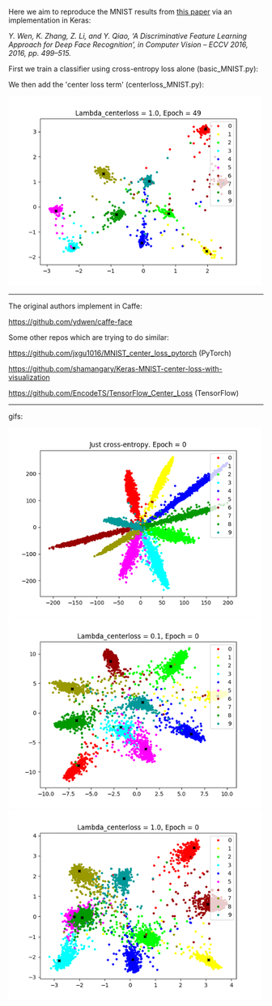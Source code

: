Here we aim to reproduce the MNIST results from [this paper](https://ydwen.github.io/papers/WenECCV16.pdf) via an implementation in Keras:

*Y. Wen, K. Zhang, Z. Li, and Y. Qiao, ‘A Discriminative Feature Learning Approach for Deep Face Recognition’, in Computer Vision – ECCV 2016, 2016, pp. 499–515.*

First we train a classifier using cross-entropy loss alone (basic_MNIST.py):


We then add the 'center loss term' (centerloss_MNIST.py):

<img src='./readme_figs/centerloss-1.0.png' width='500px'/>


---

The original authors implement in Caffe:

https://github.com/ydwen/caffe-face

Some other repos which are trying to do similar:

https://github.com/jxgu1016/MNIST_center_loss_pytorch (PyTorch)

https://github.com/shamangary/Keras-MNIST-center-loss-with-visualization

https://github.com/EncodeTS/TensorFlow_Center_Loss (TensorFlow)

---

gifs:

<img src='./readme_figs/basic.gif' width='500px'>
<img src='./readme_figs/centerloss-0.1.gif' width='500px'>
<img src='./readme_figs/centerloss-1.0.gif' width='500px'>


